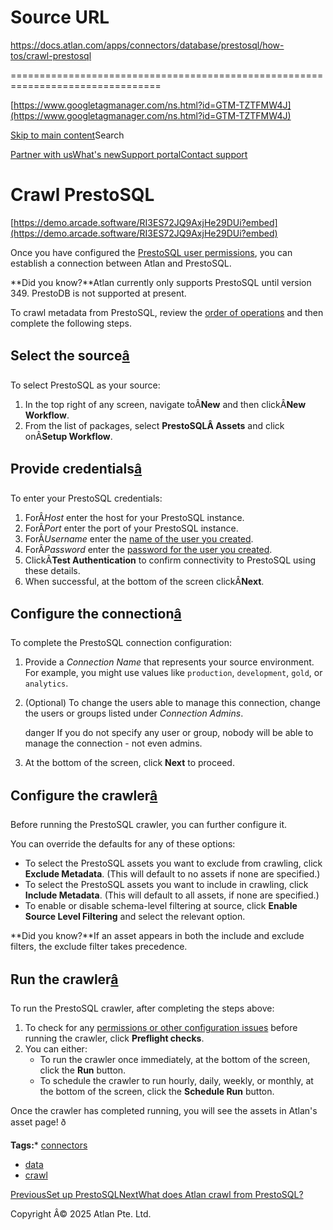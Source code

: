 # Source URL
https://docs.atlan.com/apps/connectors/database/prestosql/how-tos/crawl-prestosql

================================================================================

<!--
canonical: https://docs.atlan.com/apps/connectors/database/prestosql/how-tos/crawl-prestosql
link-alternate: https://docs.atlan.com/apps/connectors/database/prestosql/how-tos/crawl-prestosql
meta-description: Once you have configured the [PrestoSQL user permissions](/apps/connectors/database/prestosql/how-tos/set-up-prestosql), you can establish a connection between Atlan and PrestoSQL.
meta-docsearch:docusaurus_tag: docs-default-current
meta-docsearch:language: en
meta-docsearch:version: current
meta-docusaurus_locale: en
meta-docusaurus_tag: docs-default-current
meta-docusaurus_version: current
meta-generator: Docusaurus v3.8.1
meta-og-description: Once you have configured the [PrestoSQL user permissions](/apps/connectors/database/prestosql/how-tos/set-up-prestosql), you can establish a connection between Atlan and PrestoSQL.
meta-og-locale: en
meta-og-title: Crawl PrestoSQL | Atlan Documentation
meta-og-url: https://docs.atlan.com/apps/connectors/database/prestosql/how-tos/crawl-prestosql
meta-twitter:card: summary_large_image
meta-viewport: width=device-width,initial-scale=1
title: Crawl PrestoSQL | Atlan Documentation
-->

[https://www.googletagmanager.com/ns.html?id=GTM-TZTFMW4J](https://www.googletagmanager.com/ns.html?id=GTM-TZTFMW4J)

[Skip to main content](#__docusaurus_skipToContent_fallback)Search

[Partner with us](https://docs.google.com/forms/d/e/1FAIpQLScuAIhCm2GS7YFstrOjawbP8J7PUmOynQo7wI2yGCcCyEcVSw/viewform)[What's new](https://shipped.atlan.com/)[Support portal](https://atlan.zendesk.com/auth/v2/login/signin?return_to=https%3A%2F%2Fatlan.zendesk.com%2Fhc%2Fen-us&theme=hc&locale=en-us&brand_id=1900000425113&auth_origin=1900000425113%2Cfalse%2Ctrue)[Contact support](/support/submit-request)

Crawl PrestoSQL
===============

[https://demo.arcade.software/RI3ES72JQ9AxjHe29DUi?embed](https://demo.arcade.software/RI3ES72JQ9AxjHe29DUi?embed)

Once you have configured the [PrestoSQL user permissions](/apps/connectors/database/prestosql/how-tos/set-up-prestosql), you can establish a connection between Atlan and PrestoSQL.

**Did you know?**Atlan currently only supports PrestoSQL until version 349\. PrestoDB is not supported at present.

To crawl metadata from PrestoSQL, review the [order of operations](/product/connections/how-tos/order-workflows) and then complete the following steps.

Select the source[â](#select-the-source "Direct link to Select the source")
-----------------------------------------------------------------------------

To select PrestoSQL as your source:

1. In the top right of any screen, navigate toÂ**New** and then clickÂ**New Workflow**.
2. From the list of packages, select **PrestoSQLÂ Assets** and click onÂ**Setup Workflow**.

Provide credentials[â](#provide-credentials "Direct link to Provide credentials")
-----------------------------------------------------------------------------------

To enter your PrestoSQL credentials:

1. ForÂ*Host* enter the host for your PrestoSQL instance.
2. ForÂ*Port* enter the port of your PrestoSQL instance.
3. ForÂ*Username* enter the [name of the user you created](/apps/connectors/database/prestosql/how-tos/set-up-prestosql).
4. ForÂ*Password* enter the [password for the user you created](/apps/connectors/database/prestosql/how-tos/set-up-prestosql).
5. ClickÂ**Test Authentication** to confirm connectivity to PrestoSQL using these details.
6. When successful, at the bottom of the screen clickÂ**Next**.

Configure the connection[â](#configure-the-connection "Direct link to Configure the connection")
--------------------------------------------------------------------------------------------------

To complete the PrestoSQL connection configuration:

1. Provide a *Connection Name* that represents your source environment. For example, you might use values like `production`, `development`, `gold`, or `analytics`.
2. (Optional) To change the users able to manage this connection, change the users or groups listed under *Connection Admins*.

    danger If you do not specify any user or group, nobody will be able to manage the connection \- not even admins.
3. At the bottom of the screen, click **Next** to proceed.

Configure the crawler[â](#configure-the-crawler "Direct link to Configure the crawler")
-----------------------------------------------------------------------------------------

Before running the PrestoSQL crawler, you can further configure it.

You can override the defaults for any of these options:

* To select the PrestoSQL assets you want to exclude from crawling, click **Exclude Metadata**. (This will default to no assets if none are specified.)
* To select the PrestoSQL assets you want to include in crawling, click **Include Metadata**. (This will default to all assets, if none are specified.)
* To enable or disable schema\-level filtering at source, click **Enable Source Level Filtering** and select the relevant option.

**Did you know?**If an asset appears in both the include and exclude filters, the exclude filter takes precedence.

Run the crawler[â](#run-the-crawler "Direct link to Run the crawler")
-----------------------------------------------------------------------

To run the PrestoSQL crawler, after completing the steps above:

1. To check for any [permissions or other configuration issues](/apps/connectors/database/prestosql/references/preflight-checks-for-prestosql) before running the crawler, click **Preflight checks**.
2. You can either:
    * To run the crawler once immediately, at the bottom of the screen, click the **Run** button.
    * To schedule the crawler to run hourly, daily, weekly, or monthly, at the bottom of the screen, click the **Schedule Run** button.

Once the crawler has completed running, you will see the assets in Atlan's asset page! ð

**Tags:*** [connectors](/tags/connectors)
* [data](/tags/data)
* [crawl](/tags/crawl)

[PreviousSet up PrestoSQL](/apps/connectors/database/prestosql/how-tos/set-up-prestosql)[NextWhat does Atlan crawl from PrestoSQL?](/apps/connectors/database/prestosql/references/what-does-atlan-crawl-from-prestosql)

Copyright Â© 2025 Atlan Pte. Ltd.

